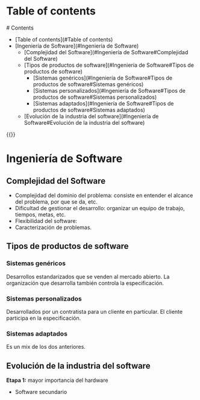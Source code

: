 # Table of contents
<div class='hidden'>
# Contents

- [Table of contents](#Table of contents)
- [Ingeniería de Software](#Ingeniería de Software)
  - [Complejidad del Software](#Ingeniería de Software#Complejidad del Software)
  - [Tipos de productos de software](#Ingeniería de Software#Tipos de productos de software)
    - [Sistemas genéricos](#Ingeniería de Software#Tipos de productos de software#Sistemas genéricos)
    - [Sistemas personalizados](#Ingeniería de Software#Tipos de productos de software#Sistemas personalizados)
    - [Sistemas adaptados](#Ingeniería de Software#Tipos de productos de software#Sistemas adaptados)
  - [Evolución de la industria del software](#Ingeniería de Software#Evolución de la industria del software)

</div>
{{<toc>}}

# Ingeniería de Software

## Complejidad del Software

- Complejidad del dominio del problema: consiste en entender el alcance del
  problema, por que se da, etc.
- Dificultad de gestionar el desarrollo: organizar un equipo de trabajo,
  tiempos, metas, etc.
- Flexibilidad del software:
- Caracterización de problemas.

## Tipos de productos de software

### Sistemas genéricos

Desarrollos estandarizados que se venden al mercado abierto. La organización
que desarrolla también controla la especificación.

### Sistemas personalizados

Desarrollados por un contratista para un cliente en particular. El cliente
participa en la especificación.

### Sistemas adaptados

Es un mix de los dos anteriores.

## Evolución de la industria del software

**Etapa 1:** mayor importancia del hardware
- Software secundario

